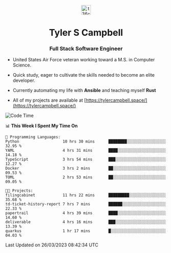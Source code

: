 <p align="center">
<a href="https://www.linkedin.com/in/t36campbell" target="blank"><img align="center" src="https://ik.imagekit.io/t36campbell/Portfolio/linkedin.png.original_m8bbGgPh6.png" alt="t36campbell" height="30" width="30" /></a>
</p>
<h1 align="center">Tyler S Campbell</h1>
<h3 align="center">Full Stack Software Engineer</h3>

* United States Air Force veteran working toward a M.S. in Computer Science.

* Quick study, eager to cultivate the skills needed to become an elite developer.

* Currently automating my life with **Ansible** and teaching myself **Rust**

* All of my projects are available at [https://tylercampbell.space/](https://tylercampbell.space/)

<!--START_SECTION:waka-->
![Code Time](http://img.shields.io/badge/Code%20Time-2%2C316%20hrs%2057%20mins-blue)

📊 **This Week I Spent My Time On** 

```text
💬 Programming Languages: 
Python                   10 hrs 30 mins      ████████░░░░░░░░░░░░░░░░░   32.95 % 
YAML                     4 hrs 31 mins       ████░░░░░░░░░░░░░░░░░░░░░   14.18 % 
TypeScript               3 hrs 54 mins       ███░░░░░░░░░░░░░░░░░░░░░░   12.27 % 
Docker                   3 hrs 2 mins        ██░░░░░░░░░░░░░░░░░░░░░░░   09.53 % 
TOML                     2 hrs 53 mins       ██░░░░░░░░░░░░░░░░░░░░░░░   09.05 % 

🐱‍💻 Projects: 
filingcabinet            11 hrs 22 mins      █████████░░░░░░░░░░░░░░░░   35.68 % 
td-ticket-history-report 7 hrs 7 mins        ██████░░░░░░░░░░░░░░░░░░░   22.33 % 
papertrail               4 hrs 39 mins       ████░░░░░░░░░░░░░░░░░░░░░   14.60 % 
deliverable              4 hrs 16 mins       ███░░░░░░░░░░░░░░░░░░░░░░   13.39 % 
quarkus                  1 hr 17 mins        █░░░░░░░░░░░░░░░░░░░░░░░░   04.03 % 
```


 Last Updated on 26/03/2023 08:42:34 UTC
<!--END_SECTION:waka-->
